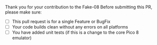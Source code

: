 Thank you for your contribution to the Fake-08 
Before submitting this PR, please make sure:

- [ ] This pull request is for a single Feature or BugFix
- [ ] Your code builds clean without any errors on all platforms
- [ ] You have added unit tests (if this is a change to the core Pico 8 emulator)
